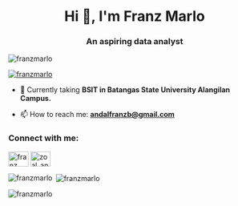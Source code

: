 <h1 align="center">Hi 👋, I'm Franz Marlo</h1>
<h3 align="center">An aspiring data analyst</h3>

<p align="left"> <img src="https://komarev.com/ghpvc/?username=franzmarlo&label=Profile%20views&color=0e75b6&style=flat" alt="franzmarlo" /> </p>

<p align="left"> <a href="https://github.com/ryo-ma/github-profile-trophy"><img src="https://github-profile-trophy.vercel.app/?username=franzmarlo" alt="franzmarlo" /></a> </p>

- 🔭 Currently taking **BSIT in Batangas State University Alangilan Campus.**

- 📫 How to reach me: **andalfranzb@gmail.com**

<h3 align="left">Connect with me:</h3>
<p align="left">
<a href="https://fb.com/zoal.xd" target="blank"><img align="center" src="https://raw.githubusercontent.com/rahuldkjain/github-profile-readme-generator/master/src/images/icons/Social/facebook.svg" alt="franz andal" height="30" width="40" /></a>
<a href="https://instagram.com/zoal_andal" target="blank"><img align="center" src="https://raw.githubusercontent.com/rahuldkjain/github-profile-readme-generator/master/src/images/icons/Social/instagram.svg" alt="zoal_andal" height="30" width="40" /></a>
</p>

<p><img align="left" src="https://github-readme-stats.vercel.app/api/top-langs?username=franzmarlo&show_icons=true&locale=en&layout=compact" alt="franzmarlo" /></p>

<p>&nbsp;<img align="center" src="https://github-readme-stats.vercel.app/api?username=franzmarlo&show_icons=true&locale=en" alt="franzmarlo" /></p>

<p><img align="center" src="https://github-readme-streak-stats.herokuapp.com/?user=franzmarlo&" alt="franzmarlo" /></p>
